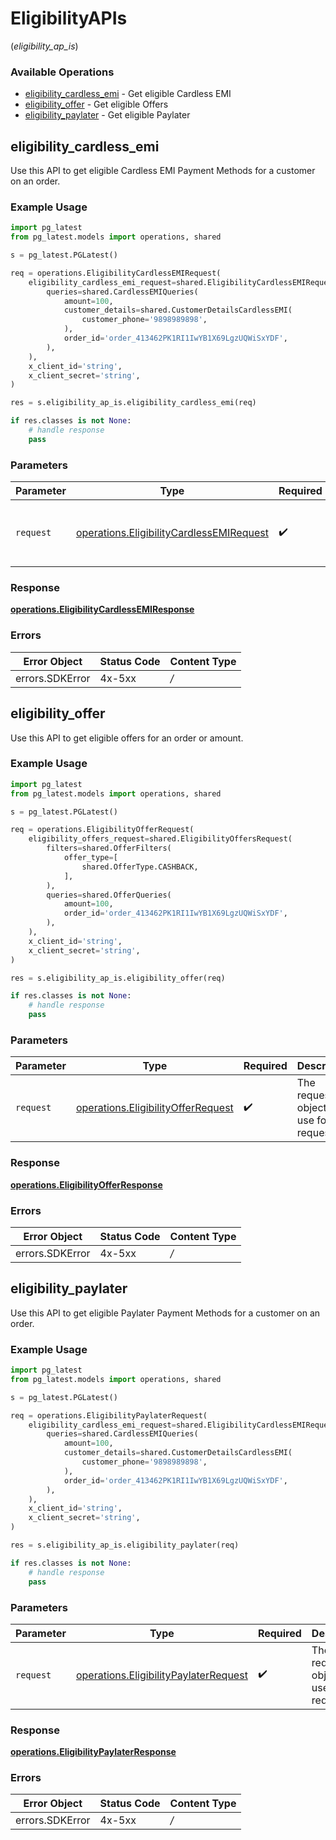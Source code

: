 # EligibilityAPIs
(*eligibility_ap_is*)

### Available Operations

* [eligibility_cardless_emi](#eligibility_cardless_emi) - Get eligible Cardless EMI
* [eligibility_offer](#eligibility_offer) - Get eligible Offers
* [eligibility_paylater](#eligibility_paylater) - Get eligible Paylater

## eligibility_cardless_emi

Use this API to get eligible Cardless EMI Payment Methods for a customer on an order.

### Example Usage

```python
import pg_latest
from pg_latest.models import operations, shared

s = pg_latest.PGLatest()

req = operations.EligibilityCardlessEMIRequest(
    eligibility_cardless_emi_request=shared.EligibilityCardlessEMIRequest(
        queries=shared.CardlessEMIQueries(
            amount=100,
            customer_details=shared.CustomerDetailsCardlessEMI(
                customer_phone='9898989898',
            ),
            order_id='order_413462PK1RI1IwYB1X69LgzUQWiSxYDF',
        ),
    ),
    x_client_id='string',
    x_client_secret='string',
)

res = s.eligibility_ap_is.eligibility_cardless_emi(req)

if res.classes is not None:
    # handle response
    pass
```

### Parameters

| Parameter                                                                                            | Type                                                                                                 | Required                                                                                             | Description                                                                                          |
| ---------------------------------------------------------------------------------------------------- | ---------------------------------------------------------------------------------------------------- | ---------------------------------------------------------------------------------------------------- | ---------------------------------------------------------------------------------------------------- |
| `request`                                                                                            | [operations.EligibilityCardlessEMIRequest](../../models/operations/eligibilitycardlessemirequest.md) | :heavy_check_mark:                                                                                   | The request object to use for the request.                                                           |


### Response

**[operations.EligibilityCardlessEMIResponse](../../models/operations/eligibilitycardlessemiresponse.md)**
### Errors

| Error Object    | Status Code     | Content Type    |
| --------------- | --------------- | --------------- |
| errors.SDKError | 4x-5xx          | */*             |

## eligibility_offer

Use this API to get eligible offers for an order or amount.

### Example Usage

```python
import pg_latest
from pg_latest.models import operations, shared

s = pg_latest.PGLatest()

req = operations.EligibilityOfferRequest(
    eligibility_offers_request=shared.EligibilityOffersRequest(
        filters=shared.OfferFilters(
            offer_type=[
                shared.OfferType.CASHBACK,
            ],
        ),
        queries=shared.OfferQueries(
            amount=100,
            order_id='order_413462PK1RI1IwYB1X69LgzUQWiSxYDF',
        ),
    ),
    x_client_id='string',
    x_client_secret='string',
)

res = s.eligibility_ap_is.eligibility_offer(req)

if res.classes is not None:
    # handle response
    pass
```

### Parameters

| Parameter                                                                                | Type                                                                                     | Required                                                                                 | Description                                                                              |
| ---------------------------------------------------------------------------------------- | ---------------------------------------------------------------------------------------- | ---------------------------------------------------------------------------------------- | ---------------------------------------------------------------------------------------- |
| `request`                                                                                | [operations.EligibilityOfferRequest](../../models/operations/eligibilityofferrequest.md) | :heavy_check_mark:                                                                       | The request object to use for the request.                                               |


### Response

**[operations.EligibilityOfferResponse](../../models/operations/eligibilityofferresponse.md)**
### Errors

| Error Object    | Status Code     | Content Type    |
| --------------- | --------------- | --------------- |
| errors.SDKError | 4x-5xx          | */*             |

## eligibility_paylater

Use this API to get eligible Paylater Payment Methods for a customer on an order.

### Example Usage

```python
import pg_latest
from pg_latest.models import operations, shared

s = pg_latest.PGLatest()

req = operations.EligibilityPaylaterRequest(
    eligibility_cardless_emi_request=shared.EligibilityCardlessEMIRequest(
        queries=shared.CardlessEMIQueries(
            amount=100,
            customer_details=shared.CustomerDetailsCardlessEMI(
                customer_phone='9898989898',
            ),
            order_id='order_413462PK1RI1IwYB1X69LgzUQWiSxYDF',
        ),
    ),
    x_client_id='string',
    x_client_secret='string',
)

res = s.eligibility_ap_is.eligibility_paylater(req)

if res.classes is not None:
    # handle response
    pass
```

### Parameters

| Parameter                                                                                      | Type                                                                                           | Required                                                                                       | Description                                                                                    |
| ---------------------------------------------------------------------------------------------- | ---------------------------------------------------------------------------------------------- | ---------------------------------------------------------------------------------------------- | ---------------------------------------------------------------------------------------------- |
| `request`                                                                                      | [operations.EligibilityPaylaterRequest](../../models/operations/eligibilitypaylaterrequest.md) | :heavy_check_mark:                                                                             | The request object to use for the request.                                                     |


### Response

**[operations.EligibilityPaylaterResponse](../../models/operations/eligibilitypaylaterresponse.md)**
### Errors

| Error Object    | Status Code     | Content Type    |
| --------------- | --------------- | --------------- |
| errors.SDKError | 4x-5xx          | */*             |
